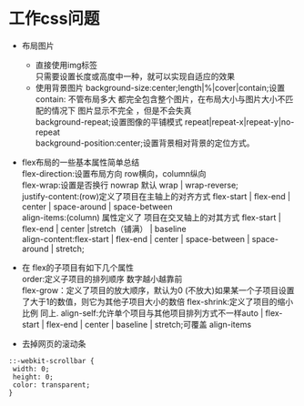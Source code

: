 # 工作css问题

- 布局图片
	- 直接使用img标签  
	只需要设置长度或高度中一种，就可以实现自适应的效果
	- 使用背景图片
	background-size:center;length|%|cover|contain;设置  
	contain: 不管布局多大 都完全包含整个图片，在布局大小与图片大小不匹配的情况下 图片显示不完全 ，但是不会失真  
	background-repeat;设置图像的平铺模式 repeat|repeat-x|repeat-y|no-repeat    
	background-position:center;设置背景相对背景的定位方式。
	
- flex布局的一些基本属性简单总结  
  flex-direction:设置布局方向 row横向，column纵向   
  flex-wrap:设置是否换行 nowrap 默认 wrap | wrap-reverse;  
  justify-content:(row)定义了项目在主轴上的对齐方式 flex-start | flex-end | center | space-around | space-between  
  align-items:(column) 属性定义了 项目在交叉轴上的对其方式  flex-start | flex-end | center |stretch（铺满） | baseline  
  align-content:flex-start | flex-end | center | space-between | space-around | stretch;
- 在 flex的子项目有如下几个属性  
  order:定义子项目的排列顺序 数字越小越靠前  
  flex-grow：定义了项目的放大顺序，默认为0 (不放大)如果某一个子项目设置了大于1的数值，则它为其他子项目大小的数倍 flex-shrink:定义了项目的缩小比例 同上.
  align-self:允许单个项目与其他项目排列方式不一样auto | flex-start | flex-end | center | baseline | stretch;可覆盖 align-items
  
- 去掉网页的滚动条  
 ```
::-webkit-scrollbar {
  width: 0;
  height: 0;
  color: transparent;
}
 ```
 